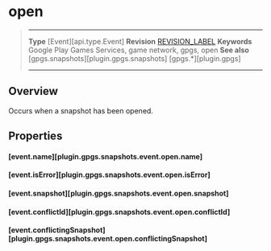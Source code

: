 # open

> --------------------- ------------------------------------------------------------------------------------------
> __Type__              [Event][api.type.Event]
> __Revision__          [REVISION_LABEL](REVISION_URL)
> __Keywords__          Google Play Games Services, game network, gpgs, open
> __See also__          [gpgs.snapshots][plugin.gpgs.snapshots]
>                       [gpgs.*][plugin.gpgs]
> --------------------- ------------------------------------------------------------------------------------------

## Overview

Occurs when a snapshot has been opened.

## Properties

#### [event.name][plugin.gpgs.snapshots.event.open.name]

#### [event.isError][plugin.gpgs.snapshots.event.open.isError]

#### [event.snapshot][plugin.gpgs.snapshots.event.open.snapshot]

#### [event.conflictId][plugin.gpgs.snapshots.event.open.conflictId]

#### [event.conflictingSnapshot][plugin.gpgs.snapshots.event.open.conflictingSnapshot]